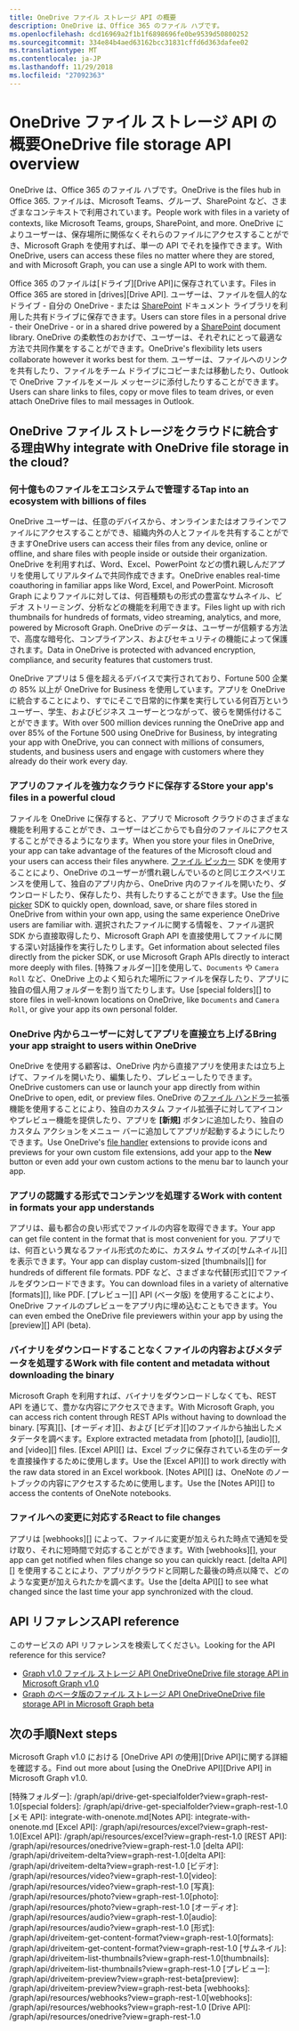 ```yaml
---
title: OneDrive ファイル ストレージ API の概要
description: OneDrive は、Office 365 のファイル ハブです。
ms.openlocfilehash: dcd16969a2f1b1f6898696fe0be9539d50800252
ms.sourcegitcommit: 334e84b4aed63162bcc31831cffd6d363dafee02
ms.translationtype: MT
ms.contentlocale: ja-JP
ms.lasthandoff: 11/29/2018
ms.locfileid: "27092363"
---
```

# <a name="onedrive-file-storage-api-overview"></a><span data-ttu-id="5211d-103">OneDrive ファイル ストレージ API の概要</span><span class="sxs-lookup"><span data-stu-id="5211d-103">OneDrive file storage API overview</span></span>

<span data-ttu-id="5211d-104">OneDrive は、Office 365 のファイル ハブです。</span><span class="sxs-lookup"><span data-stu-id="5211d-104">OneDrive is the files hub in Office 365.</span></span>
<span data-ttu-id="5211d-105">ファイルは、Microsoft Teams、グループ、SharePoint など、さまざまなコンテキストで利用されています。</span><span class="sxs-lookup"><span data-stu-id="5211d-105">People work with files in a variety of contexts, like Microsoft Teams, groups, SharePoint, and more.</span></span>
<span data-ttu-id="5211d-106">OneDrive によりユーザーは、保存場所に関係なくそれらのファイルにアクセスすることができ、Microsoft Graph を使用すれば、単一の API でそれを操作できます。</span><span class="sxs-lookup"><span data-stu-id="5211d-106">With OneDrive, users can access these files no matter where they are stored, and with Microsoft Graph, you can use a single API to work with them.</span></span>

<span data-ttu-id="5211d-107">Office 365 のファイルは[ドライブ][Drive API]に保存されています。</span><span class="sxs-lookup"><span data-stu-id="5211d-107">Files in Office 365 are stored in [drives][Drive API].</span></span>
<span data-ttu-id="5211d-108">ユーザーは、ファイルを個人的なドライブ - 自分の OneDrive - または [SharePoint][] ドキュメント ライブラリを利用した共有ドライブに保存できます。</span><span class="sxs-lookup"><span data-stu-id="5211d-108">Users can store files in a personal drive - their OneDrive - or in a shared drive powered by a [SharePoint][] document library.</span></span>
<span data-ttu-id="5211d-109">OneDrive の柔軟性のおかげで、ユーザーは、それぞれにとって最適な方法で共同作業をすることができます。</span><span class="sxs-lookup"><span data-stu-id="5211d-109">OneDrive's flexibility lets users collaborate however it works best for them.</span></span>
<span data-ttu-id="5211d-110">ユーザーは、ファイルへのリンクを共有したり、ファイルをチーム ドライブにコピーまたは移動したり、Outlook で OneDrive ファイルをメール メッセージに添付したりすることができます。</span><span class="sxs-lookup"><span data-stu-id="5211d-110">Users can share links to files, copy or move files to team drives, or even attach OneDrive files to mail messages in Outlook.</span></span>

## <a name="why-integrate-with-onedrive-file-storage-in-the-cloud"></a><span data-ttu-id="5211d-111">OneDrive ファイル ストレージをクラウドに統合する理由</span><span class="sxs-lookup"><span data-stu-id="5211d-111">Why integrate with OneDrive file storage in the cloud?</span></span>

### <a name="tap-into-an-ecosystem-with-billions-of-files"></a><span data-ttu-id="5211d-112">何十億ものファイルをエコシステムで管理する</span><span class="sxs-lookup"><span data-stu-id="5211d-112">Tap into an ecosystem with billions of files</span></span>

<span data-ttu-id="5211d-113">OneDrive ユーザーは、任意のデバイスから、オンラインまたはオフラインでファイルにアクセスすることができ、組織内外の人とファイルを共有することができます</span><span class="sxs-lookup"><span data-stu-id="5211d-113">OneDrive users can access their files from any device, online or offline, and share files with people inside or outside their organization.</span></span>
<span data-ttu-id="5211d-114">OneDrive を利用すれば、Word、Excel、PowerPoint などの慣れ親しんだアプリを使用してリアルタイムで共同作成できます。</span><span class="sxs-lookup"><span data-stu-id="5211d-114">OneDrive enables real-time coauthoring in familiar apps like Word, Excel, and PowerPoint.</span></span>
<span data-ttu-id="5211d-115">Microsoft Graph によりファイルに対しては、何百種類もの形式の豊富なサムネイル、ビデオ ストリーミング、分析などの機能を利用できます。</span><span class="sxs-lookup"><span data-stu-id="5211d-115">Files light up with rich thumbnails for hundreds of formats, video streaming, analytics, and more, powered by Microsoft Graph.</span></span>
<span data-ttu-id="5211d-116">OneDrive のデータは、ユーザーが信頼する方法で、高度な暗号化、コンプライアンス、およびセキュリティの機能によって保護されます。</span><span class="sxs-lookup"><span data-stu-id="5211d-116">Data in OneDrive is protected with advanced encryption, compliance, and security features that customers trust.</span></span>

<span data-ttu-id="5211d-117">OneDrive アプリは 5 億を超えるデバイスで実行されており、Fortune 500 企業の 85% 以上が OneDrive for Business を使用しています。アプリを OneDrive に統合することにより、すでにそこで日常的に作業を実行している何百万というユーザー、学生、およびビジネス ユーザーとつながって、彼らを関係付けることができます。</span><span class="sxs-lookup"><span data-stu-id="5211d-117">With over 500 million devices running the OneDrive app and over 85% of the Fortune 500 using OneDrive for Business, by integrating your app with OneDrive, you can connect with millions of consumers, students, and business users and engage with customers where they already do their work every day.</span></span>

### <a name="store-your-apps-files-in-a-powerful-cloud"></a><span data-ttu-id="5211d-118">アプリのファイルを強力なクラウドに保存する</span><span class="sxs-lookup"><span data-stu-id="5211d-118">Store your app's files in a powerful cloud</span></span>

<span data-ttu-id="5211d-119">ファイルを OneDrive に保存すると、アプリで Microsoft クラウドのさまざまな機能を利用することができ、ユーザーはどこからでも自分のファイルにアクセスすることができるようになります。</span><span class="sxs-lookup"><span data-stu-id="5211d-119">When you store your files in OneDrive, your app can take advantage of the features of the Microsoft cloud and your users can access their files anywhere.</span></span>
<span data-ttu-id="5211d-120">[ファイル ピッカー][] SDK を使用することにより、OneDrive のユーザーが慣れ親しんでいるのと同じエクスペリエンスを使用して、独自のアプリ内から、OneDrive 内のファイルを開いたり、ダウンロードしたり、保存したり、共有したりすることができます。</span><span class="sxs-lookup"><span data-stu-id="5211d-120">Use the [file picker][] SDK to quickly open, download, save, or share files stored in OneDrive from within your own app, using the same experience OneDrive users are familiar with.</span></span>
<span data-ttu-id="5211d-121">選択されたファイルに関する情報を、ファイル選択 SDK から直接取得したり、Microsoft Graph API を直接使用してファイルに関する深い対話操作を実行したりします。</span><span class="sxs-lookup"><span data-stu-id="5211d-121">Get information about selected files directly from the picker SDK, or use Microsoft Graph APIs directly to interact more deeply with files.</span></span>
<span data-ttu-id="5211d-122">[特殊フォルダー][]を使用して、`Documents` や `Camera Roll` など、OneDrive 上のよく知られた場所にファイルを保存したり、アプリに独自の個人用フォルダーを割り当てたりします。</span><span class="sxs-lookup"><span data-stu-id="5211d-122">Use [special folders][] to store files in well-known locations on OneDrive, like `Documents` and `Camera Roll`, or give your app its own personal folder.</span></span>

### <a name="bring-your-app-straight-to-users-within-onedrive"></a><span data-ttu-id="5211d-123">OneDrive 内からユーザーに対してアプリを直接立ち上げる</span><span class="sxs-lookup"><span data-stu-id="5211d-123">Bring your app straight to users within OneDrive</span></span>

<span data-ttu-id="5211d-124">OneDrive を使用する顧客は、OneDrive 内から直接アプリを使用または立ち上げて、ファイルを開いたり、編集したり、プレビューしたりできます。</span><span class="sxs-lookup"><span data-stu-id="5211d-124">OneDrive customers can use or launch your app directly from within OneDrive to open, edit, or preview files.</span></span>
<span data-ttu-id="5211d-125">OneDrive の[ファイル ハンドラー][]拡張機能を使用することにより、独自のカスタム ファイル拡張子に対してアイコンやプレビュー機能を提供したり、アプリを **[新規]** ボタンに追加したり、独自のカスタム アクションをメニュー バーに追加してアプリが起動するようにしたりできます。</span><span class="sxs-lookup"><span data-stu-id="5211d-125">Use OneDrive's [file handler][] extensions to provide icons and previews for your own custom file extensions, add your app to the **New** button or even add your own custom actions to the menu bar to launch your app.</span></span>

### <a name="work-with-content-in-formats-your-app-understands"></a><span data-ttu-id="5211d-126">アプリの認識する形式でコンテンツを処理する</span><span class="sxs-lookup"><span data-stu-id="5211d-126">Work with content in formats your app understands</span></span>

<span data-ttu-id="5211d-127">アプリは、最も都合の良い形式でファイルの内容を取得できます。</span><span class="sxs-lookup"><span data-stu-id="5211d-127">Your app can get file content in the format that is most convenient for you.</span></span>
<span data-ttu-id="5211d-128">アプリでは、何百という異なるファイル形式のために、カスタム サイズの[サムネイル][]を表示できます。</span><span class="sxs-lookup"><span data-stu-id="5211d-128">Your app can display custom-sized [thumbnails][] for hundreds of different file formats.</span></span>
<span data-ttu-id="5211d-129">PDF など、さまざまな代替[形式][]でファイルをダウンロードできます。</span><span class="sxs-lookup"><span data-stu-id="5211d-129">You can download files in a variety of alternative [formats][], like PDF.</span></span>
<span data-ttu-id="5211d-130">[プレビュー][] API (ベータ版) を使用することにより、OneDrive ファイルのプレビューをアプリ内に埋め込むこともできます。</span><span class="sxs-lookup"><span data-stu-id="5211d-130">You can even embed the OneDrive file previewers within your app by using the [preview][] API (beta).</span></span>

### <a name="work-with-file-content-and-metadata-without-downloading-the-binary"></a><span data-ttu-id="5211d-131">バイナリをダウンロードすることなくファイルの内容およびメタデータを処理する</span><span class="sxs-lookup"><span data-stu-id="5211d-131">Work with file content and metadata without downloading the binary</span></span>

<span data-ttu-id="5211d-132">Microsoft Graph を利用すれば、バイナリをダウンロードしなくても、REST API を通じて、豊かな内容にアクセスできます。</span><span class="sxs-lookup"><span data-stu-id="5211d-132">With Microsoft Graph, you can access rich content through REST APIs without having to download the binary.</span></span>
<span data-ttu-id="5211d-133">[写真][]、[オーディオ][]、および [ビデオ][]のファイルから抽出したメタデータを調べます。</span><span class="sxs-lookup"><span data-stu-id="5211d-133">Explore extracted metadata from [photo][], [audio][], and [video][] files.</span></span>
<span data-ttu-id="5211d-134">[Excel API][] は、Excel ブックに保存されている生のデータを直接操作するために使用します。</span><span class="sxs-lookup"><span data-stu-id="5211d-134">Use the [Excel API][] to work directly with the raw data stored in an Excel workbook.</span></span>
<span data-ttu-id="5211d-135">[Notes API][] は、OneNote のノートブックの内容にアクセスするために使用します。</span><span class="sxs-lookup"><span data-stu-id="5211d-135">Use the [Notes API][] to access the contents of OneNote notebooks.</span></span>

### <a name="react-to-file-changes"></a><span data-ttu-id="5211d-136">ファイルへの変更に対応する</span><span class="sxs-lookup"><span data-stu-id="5211d-136">React to file changes</span></span>

<span data-ttu-id="5211d-137">アプリは [webhooks][] によって、ファイルに変更が加えられた時点で通知を受け取り、それに短時間で対応することができます。</span><span class="sxs-lookup"><span data-stu-id="5211d-137">With [webhooks][], your app can get notified when files change so you can quickly react.</span></span>
<span data-ttu-id="5211d-138">[delta API][] を使用することにより、アプリがクラウドと同期した最後の時点以降で、どのような変更が加えられたかを調べます。</span><span class="sxs-lookup"><span data-stu-id="5211d-138">Use the [delta API][] to see what changed since the last time your app synchronized with the cloud.</span></span>

## <a name="api-reference"></a><span data-ttu-id="5211d-139">API リファレンス</span><span class="sxs-lookup"><span data-stu-id="5211d-139">API reference</span></span>
<span data-ttu-id="5211d-140">このサービスの API リファレンスを検索してください。</span><span class="sxs-lookup"><span data-stu-id="5211d-140">Looking for the API reference for this service?</span></span>

- [<span data-ttu-id="5211d-141">Graph v1.0 ファイル ストレージ API OneDrive</span><span class="sxs-lookup"><span data-stu-id="5211d-141">OneDrive file storage API in Microsoft Graph v1.0</span></span>](/graph/api/resources/onedrive?view=graph-rest-1.0)
- [<span data-ttu-id="5211d-142">Graph のベータ版のファイル ストレージ API OneDrive</span><span class="sxs-lookup"><span data-stu-id="5211d-142">OneDrive file storage API in Microsoft Graph beta</span></span>](/graph/api/resources/onedrive?view=graph-rest-beta)

## <a name="next-steps"></a><span data-ttu-id="5211d-143">次の手順</span><span class="sxs-lookup"><span data-stu-id="5211d-143">Next steps</span></span>

<span data-ttu-id="5211d-144">Microsoft Graph v1.0 における [OneDrive API の使用][Drive API]に関する詳細を確認する。</span><span class="sxs-lookup"><span data-stu-id="5211d-144">Find out more about [using the OneDrive API][Drive API] in Microsoft Graph v1.0.</span></span>

[SharePoint]: sharepoint-concept-overview.md
[ファイル ピッカー]: https://dev.onedrive.com/sdk/js-v72/js-picker-overview.htm
[file picker]: https://dev.onedrive.com/sdk/js-v72/js-picker-overview.htm
[ファイル ハンドラー]: https://docs.microsoft.com/onedrive/developer/file-handlers
[file handler]: https://docs.microsoft.com/onedrive/developer/file-handlers
<span data-ttu-id="5211d-148">
  [特殊フォルダー]: /graph/api/drive-get-specialfolder?view=graph-rest-1.0</span><span class="sxs-lookup"><span data-stu-id="5211d-148">[special folders]: /graph/api/drive-get-specialfolder?view=graph-rest-1.0</span></span>
<span data-ttu-id="5211d-149">
  [メモ API]: integrate-with-onenote.md</span><span class="sxs-lookup"><span data-stu-id="5211d-149">[Notes API]: integrate-with-onenote.md</span></span>
<span data-ttu-id="5211d-150">
  [Excel API]: /graph/api/resources/excel?view=graph-rest-1.0</span><span class="sxs-lookup"><span data-stu-id="5211d-150">[Excel API]: /graph/api/resources/excel?view=graph-rest-1.0</span></span>
[REST API]: /graph/api/resources/onedrive?view=graph-rest-1.0
<span data-ttu-id="5211d-151">
  [delta API]: /graph/api/driveitem-delta?view=graph-rest-1.0</span><span class="sxs-lookup"><span data-stu-id="5211d-151">[delta API]: /graph/api/driveitem-delta?view=graph-rest-1.0</span></span>
<span data-ttu-id="5211d-152">
  [ビデオ]: /graph/api/resources/video?view=graph-rest-1.0</span><span class="sxs-lookup"><span data-stu-id="5211d-152">[video]: /graph/api/resources/video?view=graph-rest-1.0</span></span>
<span data-ttu-id="5211d-153">
  [写真]: /graph/api/resources/photo?view=graph-rest-1.0</span><span class="sxs-lookup"><span data-stu-id="5211d-153">[photo]: /graph/api/resources/photo?view=graph-rest-1.0</span></span>
<span data-ttu-id="5211d-154">
  [オーディオ]: /graph/api/resources/audio?view=graph-rest-1.0</span><span class="sxs-lookup"><span data-stu-id="5211d-154">[audio]: /graph/api/resources/audio?view=graph-rest-1.0</span></span>
<span data-ttu-id="5211d-155">
  [形式]: /graph/api/driveitem-get-content-format?view=graph-rest-1.0</span><span class="sxs-lookup"><span data-stu-id="5211d-155">[formats]: /graph/api/driveitem-get-content-format?view=graph-rest-1.0</span></span>
<span data-ttu-id="5211d-156">
  [サムネイル]: /graph/api/driveitem-list-thumbnails?view=graph-rest-1.0</span><span class="sxs-lookup"><span data-stu-id="5211d-156">[thumbnails]: /graph/api/driveitem-list-thumbnails?view=graph-rest-1.0</span></span>
<span data-ttu-id="5211d-157">
  [プレビュー]: /graph/api/driveitem-preview?view=graph-rest-beta</span><span class="sxs-lookup"><span data-stu-id="5211d-157">[preview]: /graph/api/driveitem-preview?view=graph-rest-beta</span></span>
<span data-ttu-id="5211d-158">
  [webhooks]: /graph/api/resources/webhooks?view=graph-rest-1.0</span><span class="sxs-lookup"><span data-stu-id="5211d-158">[webhooks]: /graph/api/resources/webhooks?view=graph-rest-1.0</span></span>
[Drive API]: /graph/api/resources/onedrive?view=graph-rest-1.0
